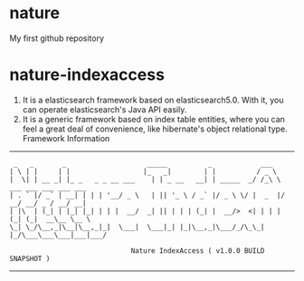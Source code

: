 # nature
My first github repository

# nature-indexaccess
1. It is a elasticsearch framework based on elasticsearch5.0. With it, you can operate elasticsearch's Java API easily. 
2. It is a generic framework based on index table entities, where you can feel a great deal of convenience, like hibernate's object relational type.
Framework Information
-----------------------------------------------------------------------------------------------
     _   _       _                    _____          _            ___
    | \ | |     | |                  |_   _|        | |          / _ \ 
    |  \| | __ _| |_ _   _ _ __ ___    | | _ __   __| | _____  _/ /_\ \ ___ ___ ___ ___ ___
    | . ` |/ _` | __| | | | '__/ _ \   | || '_ \ / _` |/ _ \ \/ |  _  |/ __/ __/ _ / __/ __|
    | |\  | (_| | |_| |_| | | |  __/  _| || | | | (_| |  __/>  <| | | | (_| (_|  __\__ \__ \
    \_| \_/\__,_|\__|\__,_|_|  \___|  \___|_| |_|\__,_|\___/_/\_\_| |_/\___\___\___|___|___/ 
                                                                      
                                  Nature IndexAccess ( v1.0.0 BUILD SNAPSHOT )
-----------------------------------------------------------------------------------------------
